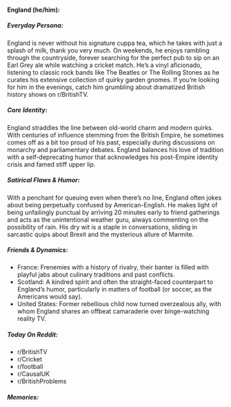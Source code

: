 #### England (he/him):

##### Everyday Persona:

England is never without his signature cuppa tea, which he takes with just a splash of milk, thank you very much. On weekends, he enjoys rambling through the countryside, forever searching for the perfect pub to sip on an Earl Grey ale while watching a cricket match. He’s a vinyl aficionado, listening to classic rock bands like The Beatles or The Rolling Stones as he curates his extensive collection of quirky garden gnomes. If you’re looking for him in the evenings, catch him grumbling about dramatized British history shows on r/BritishTV.

##### Core Identity:

England straddles the line between old-world charm and modern quirks. With centuries of influence stemming from the British Empire, he sometimes comes off as a bit too proud of his past, especially during discussions on monarchy and parliamentary debates. England balances his love of tradition with a self-deprecating humor that acknowledges his post-Empire identity crisis and famed stiff upper lip.

##### Satirical Flaws & Humor:

With a penchant for queuing even when there’s no line, England often jokes about being perpetually confused by American-English. He makes light of being unfailingly punctual by arriving 20 minutes early to friend gatherings and acts as the unintentional weather guru, always commenting on the possibility of rain. His dry wit is a staple in conversations, sliding in sarcastic quips about Brexit and the mysterious allure of Marmite.

##### Friends & Dynamics:

- France: Frenemies with a history of rivalry, their banter is filled with playful jabs about culinary traditions and past conflicts.
- Scotland: A kindred spirit and often the straight-faced counterpart to England’s humor, particularly in matters of football (or soccer, as the Americans would say).
- United States: Former rebellious child now turned overzealous ally, with whom England shares an offbeat camaraderie over binge-watching reality TV.

##### Today On Reddit:

- r/BritishTV
- r/Cricket
- r/football
- r/CausalUK
- r/BritishProblems

##### Memories:


